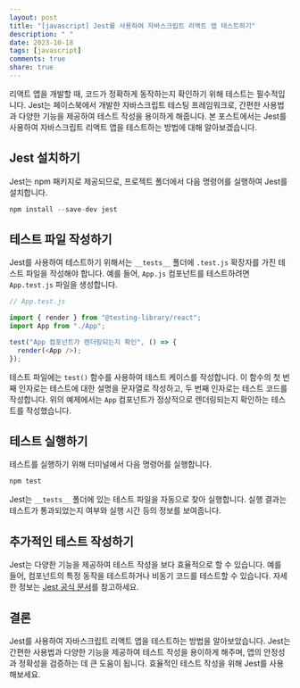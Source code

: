 ```yaml
---
layout: post
title: "[javascript] Jest를 사용하여 자바스크립트 리액트 앱 테스트하기"
description: " "
date: 2023-10-18
tags: [javascript]
comments: true
share: true
---
```


리액트 앱을 개발할 때, 코드가 정확하게 동작하는지 확인하기 위해 테스트는 필수적입니다. Jest는 페이스북에서 개발한 자바스크립트 테스팅 프레임워크로, 간편한 사용법과 다양한 기능을 제공하여 테스트 작성을 용이하게 해줍니다. 본 포스트에서는 Jest를 사용하여 자바스크립트 리액트 앱을 테스트하는 방법에 대해 알아보겠습니다.

## Jest 설치하기

Jest는 npm 패키지로 제공되므로, 프로젝트 폴더에서 다음 명령어를 실행하여 Jest를 설치합니다.

```javascript
npm install --save-dev jest
```

## 테스트 파일 작성하기

Jest를 사용하여 테스트하기 위해서는 `__tests__` 폴더에 `.test.js` 확장자를 가진 테스트 파일을 작성해야 합니다. 예를 들어, `App.js` 컴포넌트를 테스트하려면 `App.test.js` 파일을 생성합니다.

```javascript
// App.test.js

import { render } from "@testing-library/react";
import App from "./App";

test("App 컴포넌트가 렌더링되는지 확인", () => {
  render(<App />);
});
```

테스트 파일에는 `test()` 함수를 사용하여 테스트 케이스를 작성합니다. 이 함수의 첫 번째 인자로는 테스트에 대한 설명을 문자열로 작성하고, 두 번째 인자로는 테스트 코드를 작성합니다. 위의 예제에서는 `App` 컴포넌트가 정상적으로 렌더링되는지 확인하는 테스트를 작성했습니다.

## 테스트 실행하기

테스트를 실행하기 위해 터미널에서 다음 명령어를 실행합니다.

```javascript
npm test
```

Jest는 `__tests__` 폴더에 있는 테스트 파일을 자동으로 찾아 실행합니다. 실행 결과는 테스트가 통과되었는지 여부와 실행 시간 등의 정보를 보여줍니다.

## 추가적인 테스트 작성하기

Jest는 다양한 기능을 제공하여 테스트 작성을 보다 효율적으로 할 수 있습니다. 예를 들어, 컴포넌트의 특정 동작을 테스트하거나 비동기 코드를 테스트할 수 있습니다. 자세한 정보는 [Jest 공식 문서](https://jestjs.io/docs/getting-started)를 참고하세요.

## 결론

Jest를 사용하여 자바스크립트 리액트 앱을 테스트하는 방법을 알아보았습니다. Jest는 간편한 사용법과 다양한 기능을 제공하여 테스트 작성을 용이하게 해주며, 앱의 안정성과 정확성을 검증하는 데 큰 도움이 됩니다. 효율적인 테스트 작성을 위해 Jest를 사용해보세요.
```